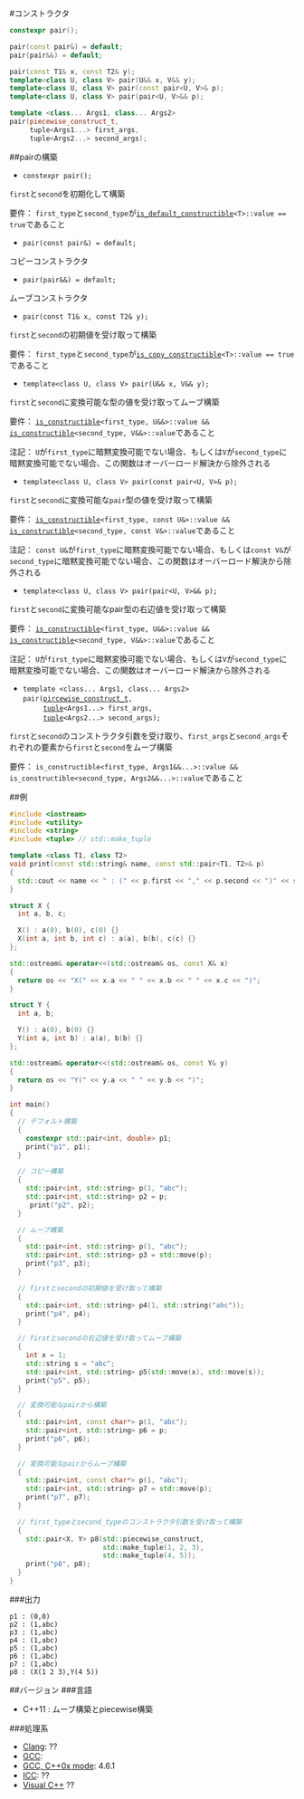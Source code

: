 #コンストラクタ
```cpp
constexpr pair();

pair(const pair&) = default;
pair(pair&&) = default;

pair(const T1& x, const T2& y);
template<class U, class V> pair(U&& x, V&& y);
template<class U, class V> pair(const pair<U, V>& p);
template<class U, class V> pair(pair<U, V>&& p);

template <class... Args1, class... Args2>
pair(piecewise_construct_t,
     tuple<Args1...> first_args,
     tuple<Args2...> second_args);
```

##pairの構築

- `constexpr pair();`

`first`と`second`を初期化して構築

要件： `first_type`と`second_type`が[`is_default_constructible`](/reference/type_traits/is_default_constructible.md)`<T>::value == true`であること


- `pair(const pair&) = default;`

コピーコンストラクタ


- `pair(pair&&) = default;`

ムーブコンストラクタ


- `pair(const T1& x, const T2& y);`

`first`と`second`の初期値を受け取って構築

要件： `first_type`と`second_type`が[`is_copy_constructible`](/reference/type_traits/is_copy_constructible.md)`<T>::value == true`であること


- `template<class U, class V> pair(U&& x, V&& y);`

`first`と`second`に変換可能な型の値を受け取ってムーブ構築

要件： [`is_constructible`](/reference/type_traits/is_constructible.md)`<first_type, U&&>::value && `[`is_constructible`](/reference/type_traits/is_constructible.md)`<second_type, V&&>::value`であること

注記： `U`が`first_type`に暗黙変換可能でない場合、もしくは`V`が`second_type`に暗黙変換可能でない場合、この関数はオーバーロード解決から除外される


- `template<class U, class V> pair(const pair<U, V>& p);`

`first`と`second`に変換可能な`pair`型の値を受け取って構築

要件： [`is_constructible`](/reference/type_traits/is_constructible.md)`<first_type, const U&>::value && `[`is_constructible`](/reference/type_traits/is_constructible.md)`<second_type, const V&>::value`であること

注記： `const U&`が`first_type`に暗黙変換可能でない場合、もしくは`const V&`が`second_type`に暗黙変換可能でない場合、この関数はオーバーロード解決から除外される


- `template<class U, class V> pair(pair<U, V>&& p);`

`first`と`second`に変換可能なpair型の右辺値を受け取って構築

要件： [`is_constructible`](/reference/type_traits/is_constructible.md)`<first_type, U&&>::value && `[`is_constructible`](/reference/type_traits/is_constructible.md)`<second_type, V&&>::value`であること

注記： `U`が`first_type`に暗黙変換可能でない場合、もしくは`V`が`second_type`に暗黙変換可能でない場合、この関数はオーバーロード解決から除外される


- `template <class... Args1, class... Args2>`<br/>`pair(`[`pircewise_construct_t`](/reference/utility/piecewise_construct.md)`,`<br/>`     `[`tuple`](/reference/tuple/tuple.md)`<Args1...> first_args,`<br/>`     `[`tuple`](/reference/tuple/tuple.md)`<Args2...> second_args);`

`first`と`second`のコンストラクタ引数を受け取り、`first_args`と`second_args`それぞれの要素から`first`と`second`をムーブ構築

要件： `is_constructible<first_type, Args1&&...>::value && is_constructible<second_type, Args2&&...>::value`であること


##例
```cpp
#include <iostream>
#include <utility>
#include <string>
#include <tuple> // std::make_tuple

template <class T1, class T2>
void print(const std::string& name, const std::pair<T1, T2>& p)
{
  std::cout << name << " : (" << p.first << "," << p.second << ")" << std::endl;
}

struct X {
  int a, b, c;

  X() : a(0), b(0), c(0) {}
  X(int a, int b, int c) : a(a), b(b), c(c) {}
};

std::ostream& operator<<(std::ostream& os, const X& x)
{
  return os << "X(" << x.a << " " << x.b << " " << x.c << ")";
}

struct Y {
  int a, b;

  Y() : a(0), b(0) {}
  Y(int a, int b) : a(a), b(b) {}
};

std::ostream& operator<<(std::ostream& os, const Y& y)
{
  return os << "Y(" << y.a << " " << y.b << ")";
}

int main()
{
  // デフォルト構築
  {
    constexpr std::pair<int, double> p1;
    print("p1", p1);
  }

  // コピー構築
  {
    std::pair<int, std::string> p(1, "abc");
    std::pair<int, std::string> p2 = p;
     print("p2", p2);
  }

  // ムーブ構築
  {
    std::pair<int, std::string> p(1, "abc");
    std::pair<int, std::string> p3 = std::move(p);
    print("p3", p3);
  }

  // firstとsecondの初期値を受け取って構築
  {
    std::pair<int, std::string> p4(1, std::string("abc"));
    print("p4", p4);
  }

  // firstとsecondの右辺値を受け取ってムーブ構築
  {
    int x = 1;
    std::string s = "abc";
    std::pair<int, std::string> p5(std::move(x), std::move(s));
    print("p5", p5);
  }

  // 変換可能なpairから構築
  {
    std::pair<int, const char*> p(1, "abc");
    std::pair<int, std::string> p6 = p;
    print("p6", p6);
  }

  // 変換可能なpairからムーブ構築
  {
    std::pair<int, const char*> p(1, "abc");
    std::pair<int, std::string> p7 = std::move(p);
    print("p7", p7);
  }

  // first_typeとsecond_typeのコンストラクタ引数を受け取って構築
  {
    std::pair<X, Y> p8(std::piecewise_construct,
	                   std::make_tuple(1, 2, 3),
                       std::make_tuple(4, 5));
    print("p8", p8);
  }
}
```

###出力
```
p1 : (0,0)
p2 : (1,abc)
p3 : (1,abc)
p4 : (1,abc)
p5 : (1,abc)
p6 : (1,abc)
p7 : (1,abc)
p8 : (X(1 2 3),Y(4 5))
```

##バージョン
###言語
- C++11 : ムーブ構築とpiecewise構築

###処理系
- [Clang](/implementation#clang.md): ??
- [GCC](/implementation#gcc.md): 
- [GCC, C++0x mode](/implementation#gcc.md): 4.6.1
- [ICC](/implementation#icc.md): ??
- [Visual C++](/implementation#visual_cpp.md) ??



